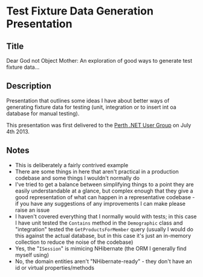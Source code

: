 Test Fixture Data Generation Presentation
=========================================

Title
-----
Dear God not Object Mother: An exploration of good ways to generate test fixture data...

Description
-----------

Presentation that outlines some ideas I have about better ways of generating fixture data for testing (unit, integration or to insert int oa database for manual testing).

This presentation was first delivered to the [Perth .NET User Group](http://perthdotnet.blogspot.com.au/2013/06/july-meeting-small-talks.html) on July 4th 2013.

Notes
-----

* This is deliberately a fairly contrived example
* There are some things in here that aren't practical in a production codebase and some things I wouldn't normally do
* I've tried to get a balance between simplifying things to a point they are easily understandable at a glance, but complex enough that they give a good representation of what can happen in a representative codebase - if you have any suggestions of any improvements I can make please raise an issue
* I haven't covered everything that I normally would with tests; in this case I have unit tested the `Contains` method in the `Demographic` class and "integration" tested the `GetProductsForMember` query (usually I would do this against the actual database, but in this case it's just an in-memory collection to reduce the noise of the codebase)
* Yes, the "`ISession`" is mimicing NHibernate (the ORM I generally find myself using)
* No, the domain entities aren't "NHibernate-ready" - they don't have an id or virtual properties/methods
